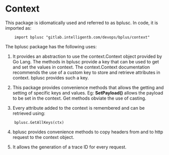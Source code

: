 # Context 

This package is idiomatically used and referred to as bplusc. In code, it is imported as: 
```
    import bplusc "gitlab.intelligentb.com/devops/bplus/context"
```
The bplusc package has the following uses:

1. It provides an abstraction to use the context.Context object provided by Go Lang. The methods in bplusc
provide a key that can be used to get and set the values in context. The context.Context documentation 
recommends the use of a custom key to store and retrieve attributes in context. bplusc provides such a key.

2. This package provides convenience methods that allows the getting and setting of specific keys and values. Eg:
__SetPayload()__ allows the payload to be set in the context. Get methods obviate the use of casting.

3. Every attribute added to the context is remembered and can be retrieved using: 
```
    bplusc.GetAllKeys(ctx)
```
4. bplusc provides convenience methods to copy headers from and to http request to the context object.

5. It allows the generation of a trace ID for every request. 
